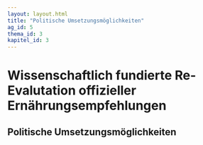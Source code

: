 ```yaml
---
layout: layout.html
title: "Politische Umsetzungsmöglichkeiten"
ag_id: 5
thema_id: 3
kapitel_id: 3
---
```


# Wissenschaftlich fundierte Re-Evalutation offizieller Ernährungsempfehlungen

## Politische Umsetzungsmöglichkeiten
